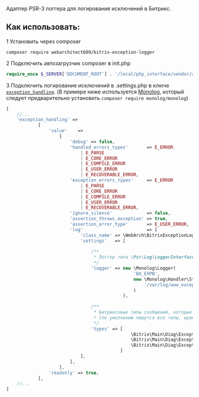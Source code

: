 Адаптер PSR-3 логгера для логирования исключений в Битрикс. 


Как использовать: 
-----------------

1 Установить через composer 

`composer require webarchitect609/bitrix-exception-logger`

2 Подключить автозагрузчик composer в init.php

```php
require_once $_SERVER['DOCUMENT_ROOT'] . '/local/php_interface/vendor/autoload.php';
```

3 Подключить логирование исключений в .settings.php в ключе 
[`exception_handling`](https://dev.1c-bitrix.ru/learning/course/index.php?COURSE_ID=43&LESSON_ID=2795&LESSON_PATH=3913.5062.2795#exception_handling). 
(В примере ниже используется 
[Monolog](https://packagist.org/packages/monolog/monolog), который следует предварительно установить 
`composer require monolog/monolog`)

```php
[
    //...
    'exception_handling' =>
            [
                'value'    =>
                    [
                        'debug' => false,
                        'handled_errors_types'       => E_ERROR
                            | E_PARSE
                            | E_CORE_ERROR
                            | E_COMPILE_ERROR
                            | E_USER_ERROR
                            | E_RECOVERABLE_ERROR,
                        'exception_errors_types'     => E_ERROR
                            | E_PARSE
                            | E_CORE_ERROR
                            | E_COMPILE_ERROR
                            | E_USER_ERROR
                            | E_RECOVERABLE_ERROR,
                        'ignore_silence'             => false,
                        'assertion_throws_exception' => true,
                        'assertion_error_type'       => E_USER_ERROR,
                        'log'                        => [
                            'class_name' => \WebArch\BitrixExceptionLogger\ExceptionLogger::class,
                            'settings'   => [
                                
                                /**
                                 * Логгер типа \Psr\Log\LoggerInterface. Обязательная опция. 
                                 */
                                'logger' => new \Monolog\Logger(
                                                'BX_EXPN',
                                                new \Monolog\Handler\StreamHandler(
                                                    '/var/log/www_exception.log', \Psr\Log\LogLevel::INFO
                                                )
                                            ),
                                            
                                /**
                                 * Битриксовые типы сообщений, которые будут записываться в лог. Необязательная опция.
                                 * (по умолчанию пишутся все типы, кроме \Bitrix\Main\Diag\ExceptionHandlerLog::LOW_PRIORITY_ERROR ) 
                                 */
                                'types' => [
                                               \Bitrix\Main\Diag\ExceptionHandlerLog::UNCAUGHT_EXCEPTION,
                                               \Bitrix\Main\Diag\ExceptionHandlerLog::IGNORED_ERROR,
                                               \Bitrix\Main\Diag\ExceptionHandlerLog::FATAL,
                                           ]
                            ],
                        ],
                    ],
                'readonly' => true,
            ],
    //...
]
```
